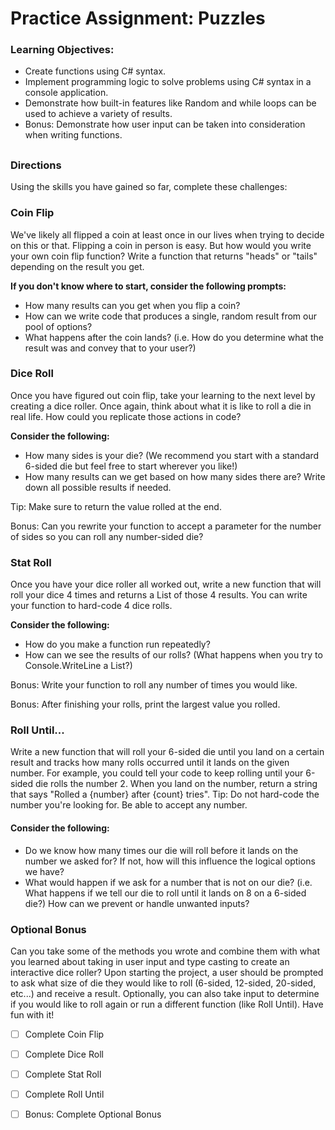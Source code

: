 # Practice Assignment: Puzzles

### Learning Objectives:

- Create functions using C# syntax.
- Implement programming logic to solve problems using C# syntax in a console application.
- Demonstrate how built-in features like Random and while loops can be used to achieve a variety of results.
- Bonus: Demonstrate how user input can be taken into consideration when writing functions.
##
### Directions
Using the skills you have gained so far, complete these challenges:

### Coin Flip
We've likely all flipped a coin at least once in our lives when trying to decide on this or that. Flipping a coin in person is easy. But how would you write your own coin flip function? Write a function that returns "heads" or "tails" depending on the result you get.

**If you don't know where to start, consider the following prompts:**

- How many results can you get when you flip a coin?
- How can we write code that produces a single, random result from our pool of options?
- What happens after the coin lands? (i.e. How do you determine what the result was and convey that to your user?)
### Dice Roll
Once you have figured out coin flip, take your learning to the next level by creating a dice roller. Once again, think about what it is like to roll a die in real life. How could you replicate those actions in code?

**Consider the following:**

- How many sides is your die? (We recommend you start with a standard 6-sided die but feel free to start wherever you like!)
- How many results can we get based on how many sides there are? Write down all possible results if needed.

Tip: Make sure to return the value rolled at the end.

Bonus: Can you rewrite your function to accept a parameter for the number of sides so you can roll any number-sided die?

### Stat Roll
Once you have your dice roller all worked out, write a new function that will roll your dice 4 times and returns a List of those 4 results. You can write your function to hard-code 4 dice rolls.

**Consider the following:**

- How do you make a function run repeatedly?
- How can we see the results of our rolls? (What happens when you try to Console.WriteLine a List?)

Bonus: Write your function to roll any number of times you would like.

Bonus: After finishing your rolls, print the largest value you rolled.

### Roll Until...
Write a new function that will roll your 6-sided die until you land on a certain result and tracks how many rolls occurred until it lands on the given number. For example, you could tell your code to keep rolling until your 6-sided die rolls the number 2. When you land on the number, return a string that says "Rolled a {number} after {count} tries". Tip: Do not hard-code the number you're looking for. Be able to accept any number.

#### Consider the following:

- Do we know how many times our die will roll before it lands on the number we asked for? If not, how will this influence the logical options we have?
- What would happen if we ask for a number that is not on our die? (i.e. What happens if we tell our die to roll until it lands on 8 on a 6-sided die?) How can we prevent or handle unwanted inputs?

### Optional Bonus
Can you take some of the methods you wrote and combine them with what you learned about taking in user input and type casting to create an interactive dice roller? Upon starting the project, a user should be prompted to ask what size of die they would like to roll (6-sided, 12-sided, 20-sided, etc...) and receive a result. Optionally, you can also take input to determine if you would like to roll again or run a different function (like Roll Until). Have fun with it!

- [ ] Complete Coin Flip

- [ ] Complete Dice Roll

- [ ] Complete Stat Roll

- [ ] Complete Roll Until

- [ ] Bonus: Complete Optional Bonus
